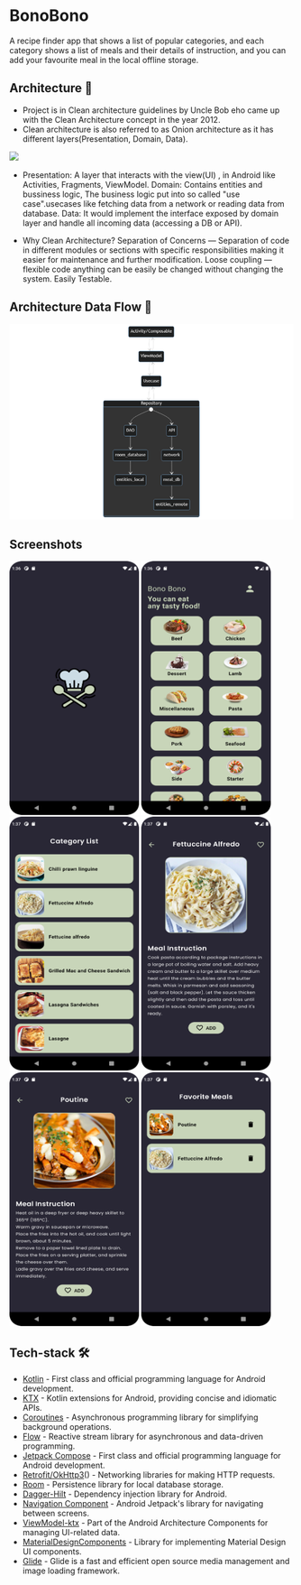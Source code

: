# BonoBono 

A recipe finder app that shows a list of popular categories, and each category shows a list of meals and their details of instruction, and you can add your favourite meal in the local offline storage.


## Architecture 📐
* Project is in Clean architecture guidelines by Uncle Bob eho came up with the Clean Architecture concept in the year 2012.
* Clean architecture is also referred to as Onion architecture as it has different layers(Presentation, Domain, Data).

<p>
<img src="https://github.com/george-georgy/BonoBono/blob/main/Screenshots/Screenshot_00.png"/>
</p>

* Presentation: A layer that interacts with the view(UI) , in Android like Activities, Fragments, ViewModel.
  Domain: Contains entities and bussiness logic, The business logic put into so called "use case".usecases like fetching data from a network or reading data from database.
  Data: It would implement the interface exposed by domain layer and handle all incoming data (accessing a DB or API).

* Why Clean Architecture?
  Separation of Concerns — Separation of code in different modules or sections with specific responsibilities making it easier for maintenance and further modification.
  Loose coupling — flexible code anything can be easily be changed without changing the system.
  Easily Testable.

## Architecture Data Flow 📐
<p>
<img src="https://github.com/george-georgy/BonoBono/blob/main/Screenshots/Screenshot_0.png"/>
</p>


## Screenshots

<p>
<img src="https://github.com/george-georgy/BonoBono/blob/main/Screenshots/Screenshot_1.png" height=450 width=230 />
<img src="https://github.com/george-georgy/BonoBono/blob/main/Screenshots/Screenshot_2.png" height=450 width=230 />
<img src="https://github.com/george-georgy/BonoBono/blob/main/Screenshots/Screenshot_3.png" height=450 width=230 />
<img src="https://github.com/george-georgy/BonoBono/blob/main/Screenshots/Screenshot_4.png" height=450 width=230 />
<img src="https://github.com/george-georgy/BonoBono/blob/main/Screenshots/Screenshot_5.png" height=450 width=230 />
<img src="https://github.com/george-georgy/BonoBono/blob/main/Screenshots/Screenshot_6.png" height=450 width=230 />

</p>

## Tech-stack 🛠
* [Kotlin](https://kotlinlang.org/) - First class and official programming language for Android development.
* [KTX](https://developer.android.com/kotlin/ktx) - Kotlin extensions for Android, providing concise and idiomatic APIs.
* [Coroutines](https://kotlinlang.org/docs/coroutines-overview.html) - Asynchronous programming library for simplifying background operations.
* [Flow](https://kotlinlang.org/docs/flow.html) - Reactive stream library for asynchronous and data-driven programming.
* [Jetpack Compose](https://developer.android.com/jetpack/compose/documentation) - First class and official programming language for Android development.
* [Retrofit/OkHttp3](https://square.github.io/retrofit/)() - Networking libraries for making HTTP requests.
* [Room](https://developer.android.com/training/data-storage/room) - Persistence library for local database storage.
* [Dagger-Hilt](https://developer.android.com/training/dependency-injection/hilt-android) - Dependency injection library for Android.
* [Navigation Component](https://developer.android.com/jetpack/compose/navigation) - Android Jetpack's library for navigating between screens.
* [ViewModel-ktx](https://developer.android.com/topic/libraries/architecture/viewmodel) - Part of the Android Architecture Components for managing UI-related data.
* [MaterialDesignComponents](https://m2.material.io/develop/android/docs/getting-started) - Library for implementing Material Design UI components.
* [Glide](https://github.com/bumptech/glide) - Glide is a fast and efficient open source media management and image loading framework.
